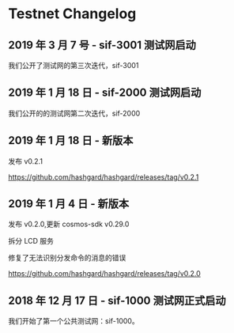 # Testnet Changelog

## 2019 年 3 月 7 号 - sif-3001 测试网启动

我们公开了测试网的第三次迭代，sif-3001

## 2019 年 1 月 18 日 - sif-2000 测试网启动

我们公开的的测试网第二次迭代，sif-2000

## 2019 年 1 月 18 日 - 新版本

发布 v0.2.1

https://github.com/hashgard/hashgard/releases/tag/v0.2.1

## 2019 年 1 月 4 日 - 新版本

发布 v0.2.0,更新 cosmos-sdk v0.29.0

拆分 LCD 服务

修复了无法识别分发命令的消息的错误

https://github.com/hashgard/hashgard/releases/tag/v0.2.0

## 2018 年 12 月 17 日 - sif-1000 测试网正式启动

我们开始了第一个公共测试网：sif-1000。
